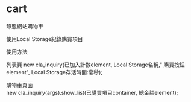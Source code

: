 # cart
靜態網站購物車  

使用Local Storage紀錄購買項目  

使用方法  

列表頁
new cla_inquiry(已加入計數element, Local Storage名稱," 購買按鈕element", Local Storage存活時間:毫秒);  

購物車頁面  
new cla_inquiry(args).show_list(已購買項目container, 總金額element);
